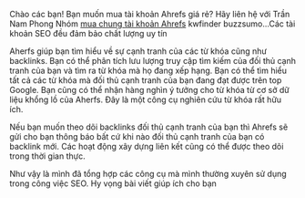 Chào các bạn! Bạn muốn mua tài khoản Ahrefs giá rẻ? Hãy liên hệ với Trần Nam Phong Nhóm <a href="http://trannamphong.tk">mua chung tài khoản Ahrefs</a> kwfinder buzzsumo...Các tài khoản SEO đều đảm bảo chất lượng uy tín

Aherfs giúp bạn tìm hiểu về sự cạnh tranh của các từ khóa cũng như backlinks. Bạn có thể phân tích lưu lượng truy cập tìm kiếm của đối thủ cạnh tranh của bạn và tìm ra từ khóa mà họ đang xếp hạng. Bạn có thể tìm hiểu tất cả các từ khóa mà đối thủ cạnh tranh của bạn đang đạt được trên top Google. Bạn cũng có thể nhận hàng nghìn ý tưởng cho từ khóa từ cơ sở dữ liệu khổng lồ của Aherfs. Đây là một công cụ nghiên cứu từ khóa rất hữu ích.

Nếu bạn muốn theo dõi backlinks đối thủ cạnh tranh của bạn thì Ahrefs sẽ gửi cho bạn thông báo bất cứ khi nào đối thủ cạnh tranh của bạn có  backlink mới. Các hoạt động xây dựng liên kết cũng có thể được theo dõi trong thời gian thực.

Như vậy là mình đã tổng hợp các công cụ mà mình thường xuyên sử dụng trong công việc SEO. Hy vọng bài viết giúp ích cho bạn


